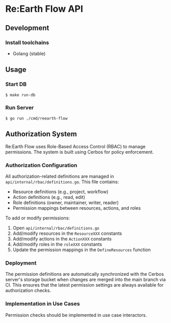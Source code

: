 # Re:Earth Flow API

## Development

### Install toolchains
- Golang (stable)


## Usage

### Start DB
```console
$ make run-db
```

### Run Server
```console
$ go run ./cmd/reearth-flow
```

## Authorization System

Re:Earth Flow uses Role-Based Access Control (RBAC) to manage permissions. The system is built using Cerbos for policy enforcement.

### Authorization Configuration
All authorization-related definitions are managed in `api/internal/rbac/definitions.go`. This file contains:

- Resource definitions (e.g., project, workflow)
- Action definitions (e.g., read, edit)
- Role definitions (owner, maintainer, writer, reader)
- Permission mappings between resources, actions, and roles

To add or modify permissions:
1. Open `api/internal/rbac/definitions.go`
2. Add/modify resources in the `ResourceXXX` constants
3. Add/modify actions in the `ActionXXX` constants
4. Add/modify roles in the `roleXXX` constants
5. Update the permission mappings in the `DefineResources` function

### Deployment
The permission definitions are automatically synchronized with the Cerbos server's storage bucket when changes are merged into the main branch via CI. This ensures that the latest permission settings are always available for authorization checks.

### Implementation in Use Cases
Permission checks should be implemented in use case interactors.
